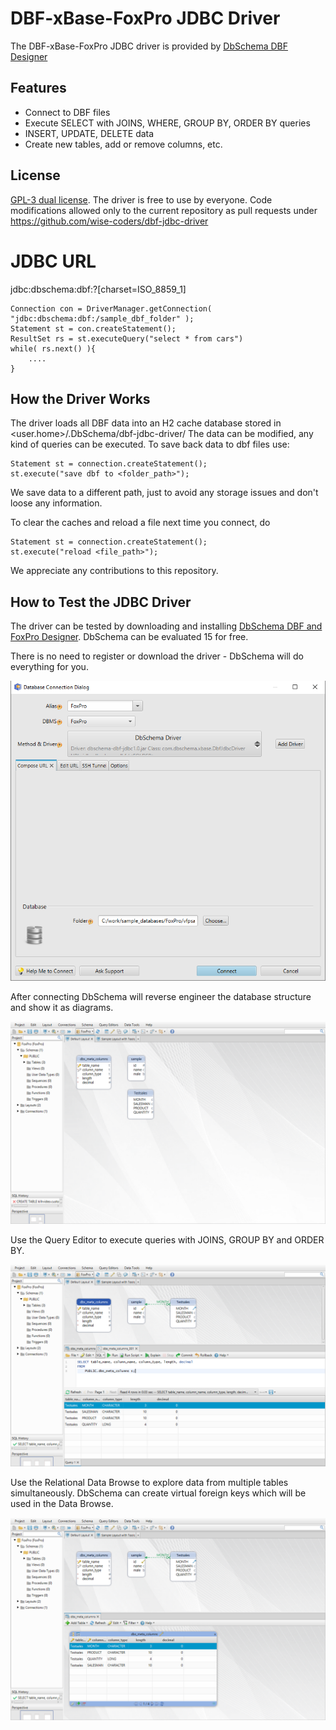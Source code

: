 # DBF-xBase-FoxPro JDBC Driver

The DBF-xBase-FoxPro JDBC driver is provided by [DbSchema DBF Designer](https://dbschema.com/database-designer/FoxPro.html)

## Features

* Connect to DBF files
* Execute SELECT with JOINS, WHERE, GROUP BY, ORDER BY queries
* INSERT, UPDATE, DELETE data
* Create new tables, add or remove columns, etc.

## License

[GPL-3 dual license](https://opensource.org/licenses/GPL-3.0).
The driver is free to use by everyone.
Code modifications allowed only to the current repository as pull requests under
https://github.com/wise-coders/dbf-jdbc-driver

# JDBC URL

jdbc:dbschema:dbf:<folder-with-dbf-files>?[charset=ISO_8859_1]


```
Connection con = DriverManager.getConnection( "jdbc:dbschema:dbf:/sample_dbf_folder" );
Statement st = con.createStatement();
ResultSet rs = st.executeQuery("select * from cars")
while( rs.next() ){
    ....
}
```

## How the Driver Works

The driver loads all DBF data into an H2 cache database stored in <user.home>/.DbSchema/dbf-jdbc-driver/
The data can be modified, any kind of queries can be executed.
To save back data to dbf files use:

```
Statement st = connection.createStatement();
st.execute("save dbf to <folder_path>");
```

We save data to a different path, just to avoid any storage issues and don't loose any information.

To clear the caches and reload a file next time you connect, do
```
Statement st = connection.createStatement();
st.execute("reload <file_path>");
```



We appreciate any contributions to this repository.



## How to Test the JDBC Driver

The driver can be tested by downloading and installing [DbSchema DBF and FoxPro Designer](https://dbschema.com). 
DbSchema can be evaluated 15 for free.

There is no need to register or download the driver - DbSchema will do everything for you.

![DBF xBase Connection Dialog](resources/images/dbschema-dbf-connection-dialog.png)

After connecting DbSchema will reverse engineer the database structure and show it as diagrams.

![DBF Database Diagrams using DbSchema](resources/images/dbschema-dbf-gui-designer.png)

Use the Query Editor to execute queries with JOINS, GROUP BY and ORDER BY.

![xBase DBF Query Editor](resources/images/dbschema-dbf-query-editor.png)

Use the Relational Data Browse to explore data from multiple tables simultaneously.
DbSchema can create virtual foreign keys which will be used in the Data Browse.

![xBase DBF Query Editor](resources/images/dbschema-dbf-relational-data-browse.png)



